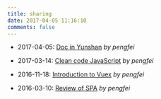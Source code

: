 ```yaml
---
title: sharing
date: 2017-04-05 11:16:10
comments: false
---
```


* 2017-04-05: [Doc in Yunshan](https://docs.google.com/presentation/d/1hnB3hTehxuo5jtJEeDRbr9l-GBjiCzQJtvdPYeQibxg/edit?usp=sharing) *by pengfei*

* 2017-03-14: [Clean code JavaScript](https://docs.google.com/presentation/d/11kT0d8QGFpMyerfTE53iYkpgrTGgu9d9nmZZBnNAnuI/edit?usp=sharing) *by pengfei*

* 2016-11-18: [Introduction to Vuex](https://docs.google.com/presentation/d/19Wf4t_wdB8UPLR2FCrsq7DGeRmVRogryn-pw9PyadiA/edit?usp=sharing) *by pengfei*

* 2016-03-10: [Review of SPA](https://drive.google.com/file/d/0Bx5n8i1M4ovTcEs4UUoyNlZLckk/view?usp=sharing) *by pengfei*

